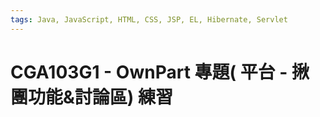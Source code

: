 ```yaml
---
tags: Java, JavaScript, HTML, CSS, JSP, EL, Hibernate, Servlet
---
```

# CGA103G1 - OwnPart 專題( 平台 - 揪團功能&討論區) 練習

